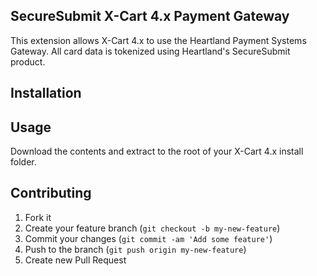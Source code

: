 ## SecureSubmit X-Cart 4.x Payment Gateway

This extension allows X-Cart 4.x to use the Heartland Payment Systems Gateway. All card data is tokenized using Heartland's SecureSubmit product.

## Installation

## Usage
Download the contents and extract to the root of your X-Cart 4.x install folder.

## Contributing

1. Fork it
2. Create your feature branch (`git checkout -b my-new-feature`)
3. Commit your changes (`git commit -am 'Add some feature'`)
4. Push to the branch (`git push origin my-new-feature`)
5. Create new Pull Request